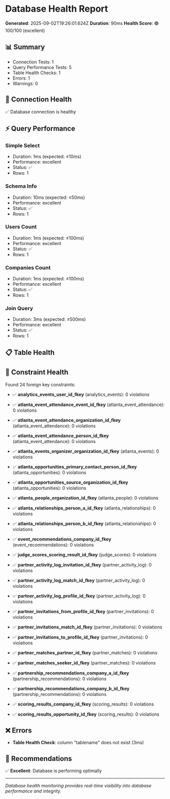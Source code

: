# Database Health Report

**Generated**: 2025-09-02T19:26:01.624Z
**Duration**: 90ms
**Health Score**: 🟢 100/100 (excellent)

## 📊 Summary
- Connection Tests: 1
- Query Performance Tests: 5  
- Table Health Checks: 1
- Errors: 1
- Warnings: 0

## 🔌 Connection Health
✅ Database connection is healthy

## ⚡ Query Performance

### Simple Select
- Duration: 1ms (expected: ≤10ms)
- Performance: excellent
- Status: ✅
- Rows: 1


### Schema Info
- Duration: 10ms (expected: ≤50ms)
- Performance: excellent
- Status: ✅
- Rows: 1


### Users Count
- Duration: 1ms (expected: ≤100ms)
- Performance: excellent
- Status: ✅
- Rows: 1


### Companies Count
- Duration: 1ms (expected: ≤100ms)
- Performance: excellent
- Status: ✅
- Rows: 1


### Join Query
- Duration: 3ms (expected: ≤500ms)
- Performance: excellent
- Status: ✅
- Rows: 1



## 📋 Table Health


## 🔗 Constraint Health

Found 24 foreign key constraints:

- ✅ **analytics_events_user_id_fkey** (analytics_events): 0 violations


- ✅ **atlanta_event_attendance_event_id_fkey** (atlanta_event_attendance): 0 violations


- ✅ **atlanta_event_attendance_organization_id_fkey** (atlanta_event_attendance): 0 violations


- ✅ **atlanta_event_attendance_person_id_fkey** (atlanta_event_attendance): 0 violations


- ✅ **atlanta_events_organizer_organization_id_fkey** (atlanta_events): 0 violations


- ✅ **atlanta_opportunities_primary_contact_person_id_fkey** (atlanta_opportunities): 0 violations


- ✅ **atlanta_opportunities_source_organization_id_fkey** (atlanta_opportunities): 0 violations


- ✅ **atlanta_people_organization_id_fkey** (atlanta_people): 0 violations


- ✅ **atlanta_relationships_person_a_id_fkey** (atlanta_relationships): 0 violations


- ✅ **atlanta_relationships_person_b_id_fkey** (atlanta_relationships): 0 violations


- ✅ **event_recommendations_company_id_fkey** (event_recommendations): 0 violations


- ✅ **judge_scores_scoring_result_id_fkey** (judge_scores): 0 violations


- ✅ **partner_activity_log_invitation_id_fkey** (partner_activity_log): 0 violations


- ✅ **partner_activity_log_match_id_fkey** (partner_activity_log): 0 violations


- ✅ **partner_activity_log_profile_id_fkey** (partner_activity_log): 0 violations


- ✅ **partner_invitations_from_profile_id_fkey** (partner_invitations): 0 violations


- ✅ **partner_invitations_match_id_fkey** (partner_invitations): 0 violations


- ✅ **partner_invitations_to_profile_id_fkey** (partner_invitations): 0 violations


- ✅ **partner_matches_partner_id_fkey** (partner_matches): 0 violations


- ✅ **partner_matches_seeker_id_fkey** (partner_matches): 0 violations


- ✅ **partnership_recommendations_company_a_id_fkey** (partnership_recommendations): 0 violations


- ✅ **partnership_recommendations_company_b_id_fkey** (partnership_recommendations): 0 violations


- ✅ **scoring_results_company_id_fkey** (scoring_results): 0 violations


- ✅ **scoring_results_opportunity_id_fkey** (scoring_results): 0 violations





## ❌ Errors
- **Table Health Check**: column "tablename" does not exist (3ms)




## 🎯 Recommendations
✅ **Excellent**: Database is performing optimally

---
*Database health monitoring provides real-time visibility into database performance and integrity.*
